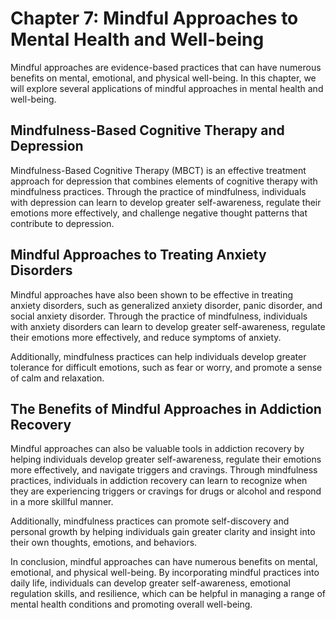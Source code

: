 Chapter 7: Mindful Approaches to Mental Health and Well-being
=============================================================

Mindful approaches are evidence-based practices that can have numerous benefits on mental, emotional, and physical well-being. In this chapter, we will explore several applications of mindful approaches in mental health and well-being.

Mindfulness-Based Cognitive Therapy and Depression
--------------------------------------------------

Mindfulness-Based Cognitive Therapy (MBCT) is an effective treatment approach for depression that combines elements of cognitive therapy with mindfulness practices. Through the practice of mindfulness, individuals with depression can learn to develop greater self-awareness, regulate their emotions more effectively, and challenge negative thought patterns that contribute to depression.

Mindful Approaches to Treating Anxiety Disorders
------------------------------------------------

Mindful approaches have also been shown to be effective in treating anxiety disorders, such as generalized anxiety disorder, panic disorder, and social anxiety disorder. Through the practice of mindfulness, individuals with anxiety disorders can learn to develop greater self-awareness, regulate their emotions more effectively, and reduce symptoms of anxiety.

Additionally, mindfulness practices can help individuals develop greater tolerance for difficult emotions, such as fear or worry, and promote a sense of calm and relaxation.

The Benefits of Mindful Approaches in Addiction Recovery
--------------------------------------------------------

Mindful approaches can also be valuable tools in addiction recovery by helping individuals develop greater self-awareness, regulate their emotions more effectively, and navigate triggers and cravings. Through mindfulness practices, individuals in addiction recovery can learn to recognize when they are experiencing triggers or cravings for drugs or alcohol and respond in a more skillful manner.

Additionally, mindfulness practices can promote self-discovery and personal growth by helping individuals gain greater clarity and insight into their own thoughts, emotions, and behaviors.

In conclusion, mindful approaches can have numerous benefits on mental, emotional, and physical well-being. By incorporating mindful practices into daily life, individuals can develop greater self-awareness, emotional regulation skills, and resilience, which can be helpful in managing a range of mental health conditions and promoting overall well-being.
